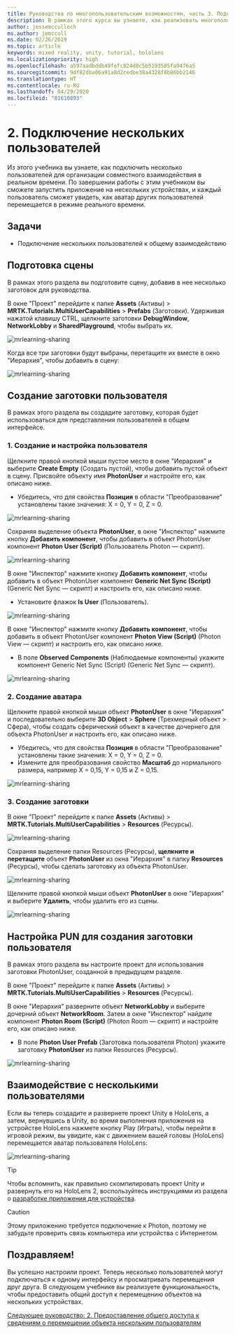 ```yaml
---
title: Руководства по многопользовательским возможностям, часть 3. Подключение нескольких пользователей
description: В рамках этого курса вы узнаете, как реализовать многопользовательские возможности в приложении HoloLens 2.
author: jessemcculloch
ms.author: jemccull
ms.date: 02/26/2019
ms.topic: article
keywords: mixed reality, unity, tutorial, hololens
ms.localizationpriority: high
ms.openlocfilehash: a597aadbddb49fefc824d8c5b5193585fa9476a5
ms.sourcegitcommit: 9df82dba06a91a8d2cedbe38a4328f8b86bb2146
ms.translationtype: HT
ms.contentlocale: ru-RU
ms.lasthandoff: 04/29/2020
ms.locfileid: "81610893"
---
```

# <a name="2-connecting-multiple-users"></a>2. Подключение нескольких пользователей

Из этого учебника вы узнаете, как подключить несколько пользователей для организации совместного взаимодействия в реальном времени. По завершении работы с этим учебником вы сможете запустить приложение на нескольких устройствах, и каждый пользователь сможет увидеть, как аватар других пользователей перемещается в режиме реального времени.

## <a name="objectives"></a>Задачи

* Подключение нескольких пользователей к общему взаимодействию

## <a name="preparing-the-scene"></a>Подготовка сцены

В рамках этого раздела вы подготовите сцену, добавив в нее несколько заготовок для руководства.

В окне "Проект" перейдите к папке **Assets** (Активы) > **MRTK.Tutorials.MultiUserCapabilities** > **Prefabs** (Заготовки). Удерживая нажатой клавишу CTRL, щелкните заготовки **DebugWindow**, **NetworkLobby** и **SharedPlayground**, чтобы выбрать их.

![mrlearning-sharing](images/mrlearning-sharing/tutorial2-section1-step1-1.png)

Когда все три заготовки будут выбраны, перетащите их вместе в окно "Иерархия", чтобы добавить в сцену:

![mrlearning-sharing](images/mrlearning-sharing/tutorial2-section1-step1-2.png)

## <a name="creating-the-user-prefab"></a>Создание заготовки пользователя

В рамках этого раздела вы создадите заготовку, которая будет использоваться для представления пользователей в общем интерфейсе.

### <a name="1-create-and-configure-the-user"></a>1. Создание и настройка пользователя

Щелкните правой кнопкой мыши пустое место в окне "Иерархия" и выберите **Create Empty** (Создать пустой), чтобы добавить пустой объект в сцену. Присвойте объекту имя **PhotonUser** и настройте его, как описано ниже.

* Убедитесь, что для свойства **Позиция** в области "Преобразование" установлены такие значения: X = 0, Y = 0, Z = 0.

![mrlearning-sharing](images/mrlearning-sharing/tutorial2-section2-step1-1.png)

Сохраняя выделение объекта **PhotonUser**, в окне "Инспектор" нажмите кнопку **Добавить компонент**, чтобы добавить в объект PhotonUser компонент **Photon User (Script)** (Пользователь Photon — скрипт).

![mrlearning-sharing](images/mrlearning-sharing/tutorial2-section2-step1-2.png)

В окне "Инспектор" нажмите кнопку **Добавить компонент**, чтобы добавить в объект PhotonUser компонент **Generic Net Sync (Script)** (Generic Net Sync — скрипт) и настроить его, как описано ниже.

* Установите флажок **Is User** (Пользователь).

![mrlearning-sharing](images/mrlearning-sharing/tutorial2-section2-step1-3.png)

В окне "Инспектор" нажмите кнопку **Добавить компонент**, чтобы добавить в объект PhotonUser компонент **Photon View (Script)** (Photon View — скрипт) и настроить его, как описано ниже.

* В поле **Observed Components** (Наблюдаемые компоненты) укажите компонент Generic Net Sync (Script) (Generic Net Sync — скрипт).

![mrlearning-sharing](images/mrlearning-sharing/tutorial2-section2-step1-4.png)

### <a name="2-create-the-avatar"></a>2. Создание аватара

Щелкните правой кнопкой мыши объект **PhotonUser** в окне "Иерархия" и последовательно выберите **3D Object** > **Sphere** (Трехмерный объект > Сфера), чтобы создать сферический объект в качестве дочернего для объекта PhotonUser и настроить его, как описано ниже.

* Убедитесь, что для свойства **Позиция** в области "Преобразование" установлены такие значения: X = 0, Y = 0, Z = 0.
* Измените для преобразования свойство **Масштаб** до нормального размера, например X = 0,15, Y = 0,15 и Z = 0,15.

![mrlearning-sharing](images/mrlearning-sharing/tutorial2-section2-step2-1.png)

### <a name="3-create-the-prefab"></a>3. Создание заготовки

В окне "Проект" перейдите к папке **Assets** (Активы) > **MRTK.Tutorials.MultiUserCapabilities** > **Resources** (Ресурсы).

![mrlearning-sharing](images/mrlearning-sharing/tutorial2-section2-step3-1.png)

Сохраняя выделение папки Resources (Ресурсы), **щелкните и перетащите** объект **PhotonUser** из окна "Иерархия" в папку **Resources** (Ресурсы), чтобы сделать заготовку из объекта PhotonUser.

![mrlearning-sharing](images/mrlearning-sharing/tutorial2-section2-step3-2.png)

Щелкните правой кнопкой мыши объект **PhotonUser** в окне "Иерархия" и выберите **Удалить**, чтобы удалить его из сцены.

![mrlearning-sharing](images/mrlearning-sharing/tutorial2-section2-step3-3.png)

## <a name="configuring-pun-to-instantiate-the-user-prefab"></a>Настройка PUN для создания заготовки пользователя

В рамках этого раздела вы настроите проект для использования заготовки PhotonUser, созданной в предыдущем разделе.

В окне "Проект" перейдите к папке **Assets** (Активы) > **MRTK.Tutorials.MultiUserCapabilities** > **Resources** (Ресурсы).

В окне "Иерархия" разверните объект **NetworkLobby** и выберите дочерний объект **NetworkRoom**. Затем в окне "Инспектор" найдите компонент **Photon Room (Script)** (Photon Room — скрипт) и настройте его, как описано ниже.

* В поле **Photon User Prefab** (Заготовка пользователя Photon) укажите заготовку **PhotonUser** из папки Resources (Ресурсы).

![mrlearning-sharing](images/mrlearning-sharing/tutorial2-section3-step1-1.png)

## <a name="trying-the-experience-with-multiple-users"></a>Взаимодействие с несколькими пользователями

Если вы теперь создадите и развернете проект Unity в HoloLens, а затем, вернувшись в Unity, во время выполнения приложения на устройстве HoloLens нажмете кнопку Play (Играть), чтобы перейти в игровой режим, вы увидите, как с движением вашей головы (HoloLens) перемещается аватар пользователя HoloLens:

![mrlearning-sharing](images/mrlearning-sharing/tutorial2-section4-step1-1.gif)

> [!TIP]
> Чтобы вспомнить, как правильно скомпилировать проект Unity и развернуть его на HoloLens 2, воспользуйтесь инструкциями из раздела о [разработке приложения для устройства](mrlearning-base-ch1.md#build-your-application-to-your-device).

> [!CAUTION]
> Этому приложению требуется подключение к Photon, поэтому не забудьте проверить связь компьютера или устройства с Интернетом.

## <a name="congratulations"></a>Поздравляем!

Вы успешно настроили проект. Теперь несколько пользователей могут подключаться к одному интерфейсу и просматривать перемещения друг друга. В следующем учебнике вы реализуете функциональность, чтобы предоставить общий доступ к перемещению объектов на нескольких устройствах.

[Следующее руководство: 2. Предоставление общего доступа к сведениям о перемещении объекта нескольким пользователям](mrlearning-sharing(photon)-ch3.md)
